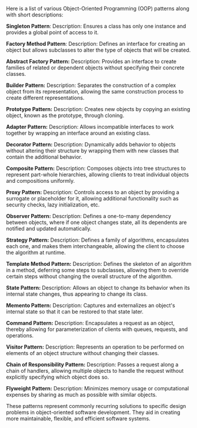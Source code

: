 Here is a list of various Object-Oriented Programming (OOP) patterns along with short descriptions:

**Singleton Pattern**:
        Description: Ensures a class has only one instance and provides a global point of access to it.

**Factory Method Pattern**:
        Description: Defines an interface for creating an object but allows subclasses to alter the type of objects that will be created.

**Abstract Factory Pattern:**
        Description: Provides an interface to create families of related or dependent objects without specifying their concrete classes.

**Builder Pattern:**
        Description: Separates the construction of a complex object from its representation, allowing the same construction process to create different representations.

**Prototype Pattern:**
        Description: Creates new objects by copying an existing object, known as the prototype, through cloning.

**Adapter Pattern:**
        Description: Allows incompatible interfaces to work together by wrapping an interface around an existing class.

**Decorator Pattern:**
        Description: Dynamically adds behavior to objects without altering their structure by wrapping them with new classes that contain the additional behavior.

**Composite Pattern:**
        Description: Composes objects into tree structures to represent part-whole hierarchies, allowing clients to treat individual objects and compositions uniformly.

**Proxy Pattern:**
        Description: Controls access to an object by providing a surrogate or placeholder for it, allowing additional functionality such as security checks, lazy initialization, etc.

**Observer Pattern:**
        Description: Defines a one-to-many dependency between objects, where if one object changes state, all its dependents are notified and updated automatically.

**Strategy Pattern:**
        Description: Defines a family of algorithms, encapsulates each one, and makes them interchangeable, allowing the client to choose the algorithm at runtime.

**Template Method Pattern:**
        Description: Defines the skeleton of an algorithm in a method, deferring some steps to subclasses, allowing them to override certain steps without changing the overall structure of the algorithm.

**State Pattern:**
        Description: Allows an object to change its behavior when its internal state changes, thus appearing to change its class.

**Memento Pattern:**
        Description: Captures and externalizes an object's internal state so that it can be restored to that state later.

**Command Pattern:**
        Description: Encapsulates a request as an object, thereby allowing for parameterization of clients with queues, requests, and operations.

**Visitor Pattern:**
        Description: Represents an operation to be performed on elements of an object structure without changing their classes.

**Chain of Responsibility Pattern:**
        Description: Passes a request along a chain of handlers, allowing multiple objects to handle the request without explicitly specifying which object does so.

**Flyweight Pattern:**
        Description: Minimizes memory usage or computational expenses by sharing as much as possible with similar objects.


These patterns represent commonly recurring solutions to specific design problems in object-oriented software development. They aid in creating more maintainable, flexible, and efficient software systems.
